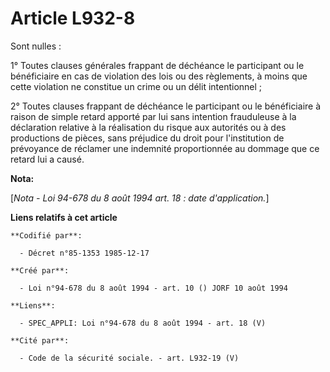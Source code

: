 # Article L932-8

Sont nulles :

1° Toutes clauses générales frappant de déchéance le participant ou le bénéficiaire en cas de violation des lois ou des
règlements, à moins que cette violation ne constitue un crime ou un délit intentionnel ;

2° Toutes clauses frappant de déchéance le participant ou le bénéficiaire à raison de simple retard apporté par lui sans
intention frauduleuse à la déclaration relative à la réalisation du risque aux autorités ou à des productions de pièces, sans
préjudice du droit pour l'institution de prévoyance de réclamer une indemnité proportionnée au dommage que ce retard lui a
causé.

**Nota:**

[*Nota - Loi 94-678 du 8 août 1994 art. 18 : date d'application.*]

**Liens relatifs à cet article**

	**Codifié par**:

	  - Décret n°85-1353 1985-12-17

	**Créé par**:

	  - Loi n°94-678 du 8 août 1994 - art. 10 () JORF 10 août 1994

	**Liens**:

	  - SPEC_APPLI: Loi n°94-678 du 8 août 1994 - art. 18 (V)

	**Cité par**:

	  - Code de la sécurité sociale. - art. L932-19 (V)
